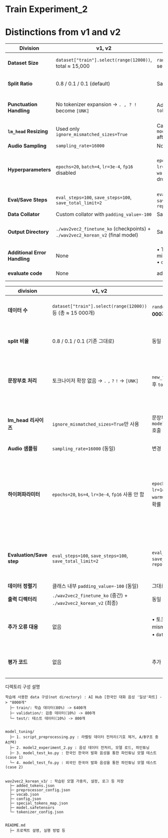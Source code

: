 # Train Experiment_2

# Distinctions from v1 and v2

| Division                      | **v1, v2**                                                                    | **Experiment_2 (v3)**                                                                                            | **Reason**                                                                                              |
| ----------------------------- | ----------------------------------------------------------------------------- | ---------------------------------------------------------------------------------------------------------------- | ------------------------------------------------------------------------------------------------------- |
| **Dataset Size**              | `dataset["train"].select(range(12000))`, total ≈ 15,000                       | `random.shuffle(data_list)` then select **8,000 samples**                                                        | Requirement: use **8,000 samples** with a split ratio of 8:1:1                                          |
| **Split Ratio**               | 0.8 / 0.1 / 0.1 (default)                                                     | Same logic applied (8:1:1)                                                                                       | Only reduced total size, ratio remains unchanged                                                        |
| **Punctuation Handling**      | No tokenizer expansion → `. , ? !` become `[UNK]`                             | Added punctuation via `tokenizer.add_tokens(list(".,?!"))`                                                       | Solves `[UNK]` issue; allows preserving listener-style perception                                       |
| **`lm_head` Resizing**        | Used only `ignore_mismatched_sizes=True`                                      | Called `model.resize_token_embeddings()` after tokenizer expansion                                               | Ensures final layer matches updated tokenizer size                                                      |
| **Audio Sampling**            | `sampling_rate=16000`                                                         | No changes                                                                                                       | —                                                                                                       |
| **Hyperparameters**           | `epochs=20`, `batch=4`, `lr=3e-4`, `fp16` disabled                            | `epochs=10`, `batch=8`, `grad_acc=2`, `lr=1e-4`, `fp16=True`, `warmup_ratio=0.05`, slightly reduced dropout/mask | More stable & efficient for 8k samples and 4×3090 GPU setup<br>→ better generalization & training speed |
| **Eval/Save Steps**           | `eval_steps=100`, `save_steps=100`, `save_total_limit=2`                      | `eval_steps=200`, `save_steps=200`, `save_total_limit=3`, `report_to="none"`                                     | Avoids excessive checkpointing/logging, disables WandB                                                  |
| **Data Collator**             | Custom collator with `padding_value=-100`                                     | Same implementation                                                                                              | —                                                                                                       |
| **Output Directory**          | `./wav2vec2_finetune_ko` (checkpoints) + `./wav2vec2_korean_v2` (final model) | Same structure                                                                                                   | Maintains clear separation between training logs and deployable model                                   |
| **Additional Error Handling** | None                                                                          | • Tokenizer resizing prevents shape mismatch<br>• `dataloader_num_workers=4` added                               | Prevents runtime errors and improves I/O throughput                                                     |
| **evaluate code**             | None                                                                          | added                                                                                                            | for accurate comparison                                                                                 |

| division                 | **v1, v2**                                                      | **Experiment_2(v3)**                                                                                 | **reason**                                                                  |
| ------------------------ | --------------------------------------------------------------- | ---------------------------------------------------------------------------------------------------- | --------------------------------------------------------------------------- |
| **데이터 수**            | `dataset["train"].select(range(12000))` 등 (총 ≈ 15 000개)      | `random.shuffle(data_list)` 후 **8 000개만 선택**                                                    | 요청: “총 8 000개, 비율 8:1:1”                                              |
| **split 비율**           | 0.8 / 0.1 / 0.1 (기존 그대로)                                   | 동일 논리 유지 (8 : 1 : 1로 자동)                                                                    | 데이터 수만 줄이고 비율 유지                                                |
| **문장부호 처리**        | 토크나이저 확장 없음 → `.` `,` `?` `!` → `[UNK]`                | `new_tokens = list(".,?!")` 추가 후 `tokenizer.add_tokens()`                                         | `[UNK]` 문제 해결, 한국어 청자 입장 그대로 표기                             |
| **lm_head 리사이즈**     | `ignore_mismatched_sizes=True`만 사용                           | 문장부호 추가 시 `model.resize_token_embeddings()` 호출                                              | 새 토큰 수에 맞춰 출력층 크기 동기화                                        |
| **Audio 샘플링**         | `sampling_rate=16000` (동일)                                    | 변경 없음                                                                                            | —                                                                           |
| **하이퍼파라미터**       | `epochs=20`, `bs=4`, `lr=3e-4`, `fp16` 사용 안 함               | `epochs=10`, `bs=8`, `grad_acc=2`, `lr=1e-4`, `fp16=True`, `warmup_ratio=0.05`, 드롭아웃·mask 확률 ↓ | 8 k 샘플 + 4×3090 환경에 적정·안정 값<br>FP16 가속, 과적합 완화, 학습 속도↑ |
| **Evaluation/Save step** | `eval_steps=100`, `save_steps=100`, `save_total_limit=2`        | `eval_steps=200`, `save_steps=200`, `save_total_limit=3`, `report_to="none"`                         | 로그·체크포인트 과다 생성 방지, WandB 미사용                                |
| **데이터 정렬기**        | 클래스 내부 `padding_value=-100` (동일)                         | 그대로 (변경 없음)                                                                                   | —                                                                           |
| **출력 디렉터리**        | `./wav2vec2_finetune_ko` (중간) + `./wav2vec2_korean_v2` (최종) | 동일                                                                                                 | 용도 분리 유지                                                              |
| **추가 오류 대응**       | 없음                                                            | • 토크나이저 확장 시 shape mismatch 예방<br>• `dataloader_num_workers=4` 명시                        | 잠재적 Runtime 오류 및 I/O 병목 완화                                        |
| **평가 코드**            | 없음                                                            | 추가                                                                                                 | 수치화를 통해 정확한 비교                                                   |

디렉토리 구성 설명

```
학습에 사용한 data 구성(not directory) : AI Hub [한국인 대화 음성 '일상'파트] -> "8000개"
  ├─ train/: 학습 데이터(80%) -> 6400개
  ├─ validation/: 검증 데이터(10%) -> 800개
  └─ test/: 테스트 데이터(10%) -> 800개


model_tuning/
  ├─ 1. script_preprocessing.py : 라벨링 데이터 전처리(기호 제거, A/B구조 중 A선택)
  ├─ 2. model2_experiment_2.py : 음성 데이터 전처리, 모델 로드, 파인튜닝
  ├─ 3. model_test_ko.py : 한국인 한국어 발화 음성을 통한 파인튜닝 모델 테스트(case 1)
  └─ 4. model_test_fo.py : 외국인 한국어 발화 음성을 통한 파인튜닝 모델 테스트(case 2)


wav2vec2_korean_v3/ : 학습된 모델 가중치, 설정, 로그 등 저장
  ├─ added_tokens.json
  ├─ preprocessor_config.json
  ├─ vocab.json
  ├─ config.json
  ├─ special_tokens_map.json
  ├─ model.safetensors
  └─ tokenizer_config.json


README.md
  ├─ 프로젝트 설명, 실행 방법 등
```
